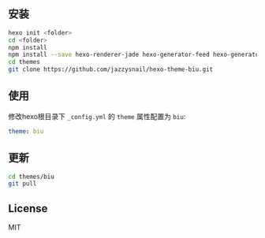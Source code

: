 ## 安装

``` bash
hexo init <folder>
cd <folder>
npm install
npm install --save hexo-renderer-jade hexo-generator-feed hexo-generator-sitemap hexo-browsersync hexo-generator-archive
cd themes
git clone https://github.com/jazzysnail/hexo-theme-biu.git
```

## 使用

修改hexo根目录下 `_config.yml` 的 `theme` 属性配置为 `biu`:

``` yaml
theme: biu
```

## 更新

``` bash
cd themes/biu
git pull
```

## License

MIT
